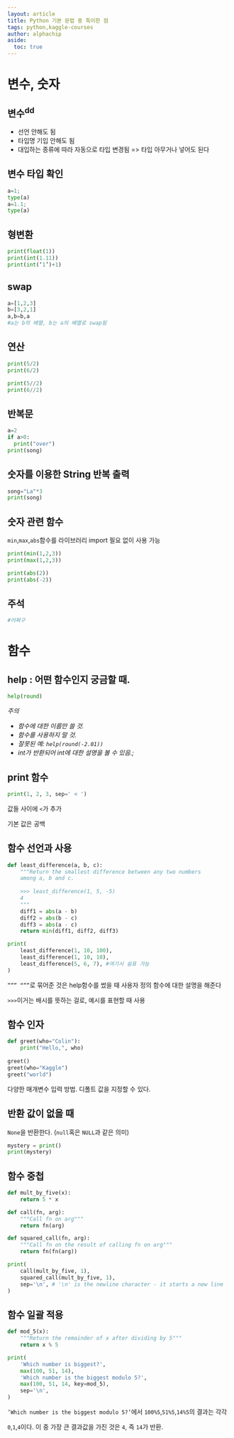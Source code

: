 ```yaml
---
layout: article
title: Python 기본 문법 중 특이한 점
tags: python,kaggle-courses
author: alphachip
aside:
  toc: true
---
```

# 변수, 숫자

## 변수<sup>dd</sup>
* 선언 안해도 됨
* 타입명 기입 안해도 됨
* 대입하는 종류에 따라 자동으로 타입 변경됨 => 타입 아무거나 넣어도 된다

## 변수 타입 확인
```python
a=1;
type(a)
a=1.1;
type(a)
```

## 형변환
```python
print(float(1))
print(int(1.11))
print(int(‘1’)+1)
```

## swap
```python
a=[1,2,3]
b=[3,2,1]
a,b=b,a
#a는 b의 배열, b는 a의 배열로 swap됨
```

## 연산
```python
print(5/2)
print(6/2)

print(5//2)
print(6//2)
```

## 반복문
```python
a=2
if a>0:
  print("over")
print(song)
```

## 숫자를 이용한 String 반복 출력
```python
song="La"*3
print(song)
```

## 숫자 관련 함수
`min`,`max`,`abs`함수를 라이브러리 import 필요 없이 사용 가능
```python
print(min(1,2,3))
print(max(1,2,3))

print(abs(2))
print(abs(-2))
```

## 주석
```python
#어쩌구
```


# 함수

## help : 어떤 함수인지 궁금할 때.
```python
help(round)
```

*주의*
* *함수에 대한 이름만 쓸 것.*
* *함수를 사용하지 말 것.*
* *잘못된 예: `help(round(-2.01))`*
* *int가 반환되어 int에 대한 설명을 볼 수 있음.;*

## print 함수
```python
print(1, 2, 3, sep=' < ')
```
값들 사이에 `<`가 추가

기본 값은 공백

## 함수 선언과 사용
```python
def least_difference(a, b, c):
    """Return the smallest difference between any two numbers
    among a, b and c.
    
    >>> least_difference(1, 5, -5)
    4
    """
    diff1 = abs(a - b)
    diff2 = abs(b - c)
    diff3 = abs(a - c)
    return min(diff1, diff2, diff3)

print(
    least_difference(1, 10, 100),
    least_difference(1, 10, 10),
    least_difference(5, 6, 7), #여기서 쉼표 가능
)
```
`””” “””`로 묶어준 것은 help함수를 썼을 때 사용자 정의 함수에 대한 설명을 해준다

`>>>`이거는 배시를 뜻하는 걸로, 예시를 표현할 때 사용

## 함수 인자
```python
def greet(who="Colin"):
    print("Hello,", who)
    
greet()
greet(who="Kaggle")
greet("world")
```
다양한 매개변수 입력 방법. 디폴트 값을 지정할 수 있다.

## 반환 값이 없을 때
`None`을 반환한다. (`null`혹은 `NULL`과 같은 의미)
```python
mystery = print()
print(mystery)
```

## 함수 중첩
```python
def mult_by_five(x):
    return 5 * x

def call(fn, arg):
    """Call fn on arg"""
    return fn(arg)

def squared_call(fn, arg):
    """Call fn on the result of calling fn on arg"""
    return fn(fn(arg))

print(
    call(mult_by_five, 1),
    squared_call(mult_by_five, 1), 
    sep='\n', # '\n' is the newline character - it starts a new line
)
```

## 함수 일괄 적용
```python
def mod_5(x):
    """Return the remainder of x after dividing by 5"""
    return x % 5

print(
    'Which number is biggest?',
    max(100, 51, 14),
    'Which number is the biggest modulo 5?',
    max(100, 51, 14, key=mod_5),
    sep='\n',
)
```
`’Which number is the biggest modulo 5?’`에서
`100%5`,`51%5`,`14%5`의 결과는 각각

`0`,`1`,`4`이다. 이 중 가장 큰 결과값을 가진 것은 `4`, 즉 `14`가 반환.


##
